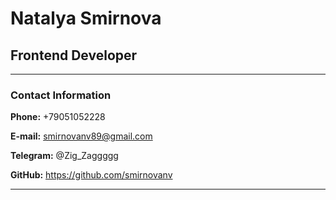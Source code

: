 # Natalya Smirnova

## **Frontend Developer**

---

### **Contact Information**

**Phone:** +79051052228

**E-mail:** smirnovanv89@gmail.com

**Telegram:** @Zig_Zaggggg

**GitHub:** https://github.com/smirnovanv

---
